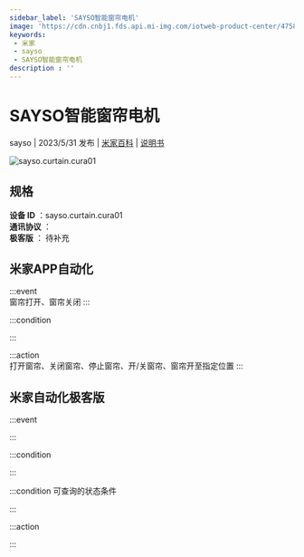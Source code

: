 ```yaml
---
sidebar_label: 'SAYSO智能窗帘电机'
image: 'https://cdn.cnbj1.fds.api.mi-img.com/iotweb-product-center/4758d8b81e5d11b1ea13e69936250391_1684723765911.png?GalaxyAccessKeyId=AKVGLQWBOVIRQ3XLEW&Expires=9223372036854775807&Signature=b9FjxHCyO06O8EN8SOjnwzk94cU='
keywords: 
 - 米家
 - sayso
 - SAYSO智能窗帘电机
description : ''
---
```

# SAYSO智能窗帘电机

sayso | 2023/5/31 发布 | [米家百科](https://home.mi.com/webapp/content/baike/product/index.html?model=sayso.curtain.cura01) | [说明书](https://home.mi.com/views/introduction.html?model=sayso.curtain.cura01&region=cn)

![sayso.curtain.cura01](https://cdn.cnbj1.fds.api.mi-img.com/iotweb-product-center/4758d8b81e5d11b1ea13e69936250391_1684723765911.png?GalaxyAccessKeyId=AKVGLQWBOVIRQ3XLEW&Expires=9223372036854775807&Signature=b9FjxHCyO06O8EN8SOjnwzk94cU=)

## 规格  
> 
**设备 ID** ：sayso.curtain.cura01  
**通讯协议** ：  
**极客版**  ： 待补充 


## 米家APP自动化  

:::event  
窗帘打开、窗帘关闭
:::

:::condition  

:::

:::action   
打开窗帘、关闭窗帘、停止窗帘、开/关窗帘、窗帘开至指定位置
:::

## 米家自动化极客版  

:::event  

:::

:::condition  

:::

:::condition 可查询的状态条件  

:::

:::action  

:::

        
